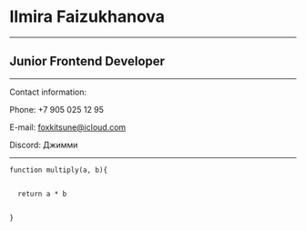 # Ilmira Faizukhanova
****
## Junior Frontend Developer
****
Contact information:


Phone: +7 905 025 12 95


E-mail: foxkitsune@icloud.com


Discord: Джимми


***


```
function multiply(a, b){


  return a * b
  
  
}
```
